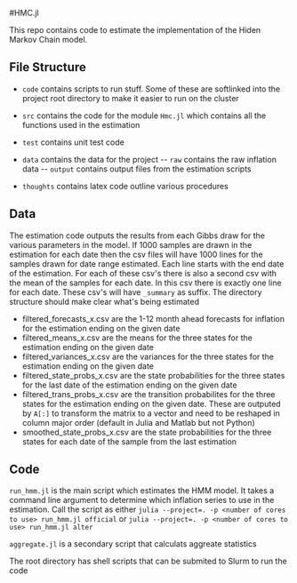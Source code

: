 #HMC.jl

This repo contains code to estimate the implementation of the Hiden Markov Chain model.

## File Structure

* `code` contains scripts to run stuff. Some of these are softlinked into the project root directory to
make it easier to run on the cluster

* `src` contains the code for the module `Hmc.jl` which contains all the functions used in  the estimation

* `test` contains unit test code

* `data` contains the data for the project
    -- `raw` contains the raw inflation data
    -- `output` contains output files from the estimation scripts

* `thoughts` contains latex code outline various procedures



## Data

The estimation code outputs the results from each Gibbs draw for the various parameters in the model.
If 1000 samples are drawn in the estimation for each date then the csv files will have 1000 lines for the
samples drawn for date range estimated. Each line starts with the end date of the estimation. For each
of these csv's there is also a second csv with the mean of the samples for each date. In this csv there is
exactly one line for each date. These csv's will have `_summary` as suffix.
The directory structure should make clear what's being estimated

* filtered_forecasts_x.csv are the 1-12 month ahead forecasts for inflation for the estimation ending on the given date
* filtered_means_x.csv are the means for the three states for the estimation ending on the given date
* filtered_variances_x.csv are the variances for the three states for the estimation ending on the given date
* filtered_state_probs_x.csv are the state probabilities for the three states for the last date of the estimation ending on the given date
* filtered_trans_probs_x.csv are the transition probabilites for the three states for the estimation ending on the given date. These are outputed by `A[:]` to transform the matrix to a vector and need to be reshaped in column major order (default in Julia and Matlab but not Python)
* smoothed_state_probs_x.csv are the state probabilities for the three states for each date of the sample from the last estimation



## Code
`run_hmm.jl` is the main script which estimates the HMM model. It takes a command line argument 
to determine which inflation series to use in the estimation. Call the script as either 
`julia --project=. -p <number of cores to use> run_hmm.jl official` or 
`julia --project=. -p <number of cores to use> run_hmm.jl alter`

`aggregate.jl` is a secondary script that calculats aggreate statistics

The root directory has shell scripts that can be submited to Slurm to run the code
